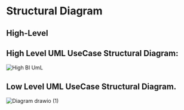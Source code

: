 # Structural Diagram

## High-Level 

## High Level UML UseCase Structural Diagram:
![High BI UmL](https://user-images.githubusercontent.com/98813646/157869442-56c214b6-9b89-4510-a6e8-4ceadc847d8f.png)

## Low Level UML UseCase Structural Diagram.
![Diagram drawio (1)](https://user-images.githubusercontent.com/98813646/157870784-98ed626e-c385-4083-b284-6e4b066b6f7b.png)


